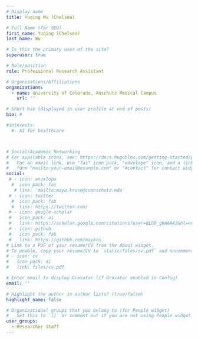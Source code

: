 ```yaml
---
# Display name
title: Yuqing Wu (Chelsea)

# Full Name (for SEO)
first_name: Yuqing (Chelsea)
last_name: Wu

# Is this the primary user of the site?
superuser: true

# Role/position
role: Professional Research Assistant

# Organizations/Affiliations
organizations:
  - name: University of Colorado, Anschutz Medical Campus 
    url: ''

# Short bio (displayed in user profile at end of posts)
bio: #

#interests:
  #- AI for healthcare 



# Social/Academic Networking
# For available icons, see: https://docs.hugoblox.com/getting-started/page-builder/#icons
#   For an email link, use "fas" icon pack, "envelope" icon, and a link in the
#   form "mailto:your-email@example.com" or "#contact" for contact widget.
social:
 # - icon: envelope
  #  icon_pack: fas
   # link: 'mailto:maya.kruse@cuanschutz.edu'
 # - icon: twitter
  #  icon_pack: fab
  #  link: https://twitter.com/
 # - icon: google-scholar
 #   icon_pack: ai
 #   link: https://scholar.google.com/citations?user=8LGO_gkAAAAJ&hl=en
 # - icon: github
 #   icon_pack: fab
 #   link: https://github.com/maykru
# Link to a PDF of your resume/CV from the About widget.
# To enable, copy your resume/CV to `static/files/cv.pdf` and uncomment the lines below.
# - icon: cv
#   icon_pack: ai
#   link: files/cv.pdf

# Enter email to display Gravatar (if Gravatar enabled in Config)
email: ''

# Highlight the author in author lists? (true/false)
highlight_name: false

# Organizational groups that you belong to (for People widget)
#   Set this to `[]` or comment out if you are not using People widget.
user_groups:
  - Researcher Staff
---
```


